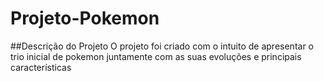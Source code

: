 # Projeto-Pokemon
##Descrição do Projeto
O projeto foi criado com o intuito de apresentar o trio inicial de pokemon juntamente com as suas evoluções e principais características
